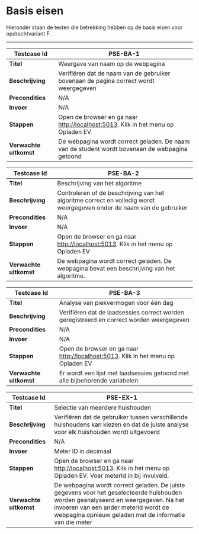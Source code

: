 # Basis eisen

Hieronder staan de testen die betrekking hebben op de basis eisen voor opdrachtvariant F.

---

| **Testcase Id**     | PSE-BA-1 |
|---------------------|-----------|
| **Titel**           | Weergave van naam op de webpagina |
| **Beschrijving**    | Verifiëren dat de naam van de gebruiker bovenaan de pagina correct wordt weergegeven |
| **Precondities**    | N/A |
| **Invoer**          | N/A |
| **Stappen**         | Open de browser en ga naar <http://localhost:5013>. Klik in het menu op Opladen EV |
| **Verwachte uitkomst** | De webpagina wordt correct geladen. De naam van de student wordt bovenaan de webpagina getoond |

| **Testcase Id**     | PSE-BA-2 |
|---------------------|-----------|
| **Titel**           | Beschrijving van het algoritme |
| **Beschrijving**    | Controleren of de beschrijving van het algoritme correct en volledig wordt weergegeven onder de naam van de gebruiker |
| **Precondities**    | N/A |
| **Invoer**          | N/A |
| **Stappen**         | Open de browser en ga naar <http://localhost:5013>. Klik in het menu op Opladen EV |
| **Verwachte uitkomst** | De webpagina wordt correct geladen. De webpagina bevat een beschrijving van het algoritme. |

| **Testcase Id**     | PSE-BA-3 |
|---------------------|-----------|
| **Titel**           | Analyse van piekvermogen voor één dag |
| **Beschrijving**    | Verifiëren dat de laadsessies correct worden geregistreerd en correct worden weergegeven |
| **Precondities**    | N/A |
| **Invoer**          | N/A |
| **Stappen**         | Open de browser en ga naar <http://localhost:5013>. Klik in het menu op Opladen EV |
| **Verwachte uitkomst** | Er wordt een lijst met laadsessies getoond met alle bijbehorende variabelen |

| **Testcase Id**     | PSE-EX-1 |
|---------------------|-----------|
| **Titel**           | Selectie van meerdere huishouden |
| **Beschrijving**    | Verifiëren dat de gebruiker tussen verschillende huishoudens kan kiezen en dat de juiste analyse voor elk huishouden wordt uitgevoerd |
| **Precondities**    | N/A |
| **Invoer**          | Meter ID in decimaal |
| **Stappen**         | Open de browser en ga naar <http://localhost:5013>. Klik in het menu op Opladen EV. Voer meterId in bij invulveld. |
| **Verwachte uitkomst** | De webpagina wordt correct geladen. De juiste gegevens voor het geselecteerde huishouden worden geanalyseerd en weergegeven. Na het invoeren van een ander meterId wordt de webpagina opnieuw geladen met de informatie van die meter |
